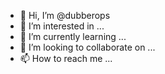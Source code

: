 - 👋 Hi, I’m @dubberops
- 👀 I’m interested in ...
- 🌱 I’m currently learning ...
- 💞️ I’m looking to collaborate on ...
- 📫 How to reach me ...

<!---
dubberops/dubberops is a ✨ special ✨ repository because its `README.md` (this file) appears on your GitHub profile.
You can click the Preview link to take a look at your changes.
--->
